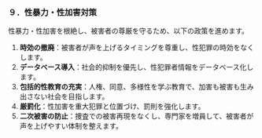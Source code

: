 ### ９．性暴力・性加害対策

性暴力・性加害を根絶し、被害者の尊厳を守るため、以下の政策を進めます。

1.  **時効の撤廃**：被害者が声を上げるタイミングを尊重し、性犯罪の時効をなくします。
2.  **データベース導入**：社会的抑制を優先し、性犯罪者情報をデータベース化します。
3.  **包括的性教育の充実**：人権、同意、多様性を学ぶ教育で、加害も被害も生み出さない社会を目指します。
4.  **厳罰化**：性加害を重大犯罪と位置づけ、罰則を強化します。
5.  **二次被害の防止**：捜査での被害再現をなくし、専門家を増員して、被害者が声を上げやすい体制を整えます。